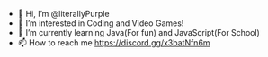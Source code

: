 - 👋 Hi, I’m @literallyPurple
- 👀 I’m interested in Coding and Video Games!
- 🌱 I’m currently learning Java(For fun) and JavaScript(For School)
- 📫 How to reach me https://discord.gg/x3batNfn6m
